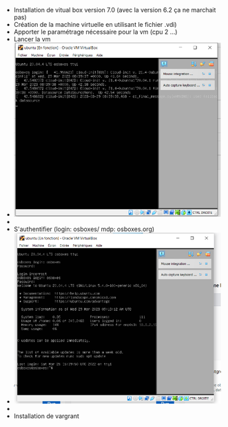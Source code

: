 - Installation de vitual box version 7.0 (avec la version 6.2 ça ne marchait pas)
- Création de la machine virtuelle en utilisant le fichier .vdi)
- Apporter le paramétrage nécessaire pour la vm (cpu 2 ...)
- Lancer la vm
- ![VMLaunch.PNG](../assets/VMLaunch_1680081635592_0.PNG)
-
- S'authentifier (login: osboxes/ mdp: osboxes.org)
- ![LoginVM.PNG](../assets/LoginVM_1680081702333_0.PNG)
-
- Installation de vargrant
